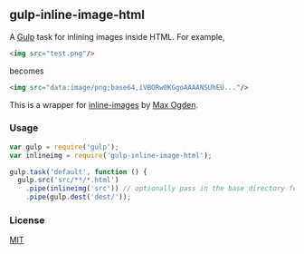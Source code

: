 ## gulp-inline-image-html

A [Gulp](http://gulpjs.com) task for inlining images inside HTML. For example,

```html
<img src="test.png"/>
```
becomes

```html
<img src="data:image/png;base64,iVBORw0KGgoAAAANSUhEU..."/>
```

This is a wrapper for [inline-images](https://www.npmjs.com/package/inline-images) by [Max Ogden](http://github.com/maxogden).

### Usage

```js
var gulp = require('gulp');
var inlineimg = require('gulp-inline-image-html');

gulp.task('default', function () {
  gulp.src('src/**/*.html')
    .pipe(inlineimg('src')) // optionally pass in the base directory for looking for images
    .pipe(gulp.dest('dest/'));
```

### License

[MIT](LICENSE)
